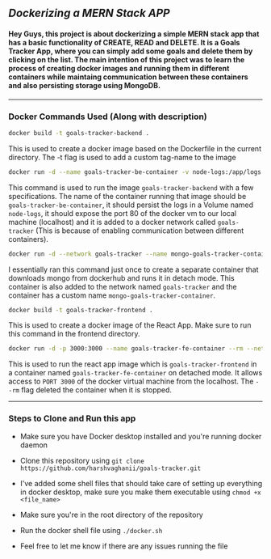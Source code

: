 ## ***Dockerizing a MERN Stack APP***

#### Hey Guys, this project is about dockerizing a simple MERN stack app that has a basic functionality of CREATE, READ and DELETE. It is a Goals Tracker App, where you can simply add some goals and delete them by clicking on the list. The main intention of this project was to learn the process of creating docker images and running them in different containers while maintaing communication between these containers and also persisting storage using MongoDB.

---

### Docker Commands Used (Along with description)

```bash
docker build -t goals-tracker-backend .
```

This is used to create a docker image based on the Dockerfile in the current directory. The -t flag is used to add a custom tag-name to the image

```bash
docker run -d --name goals-tracker-be-container -v node-logs:/app/logs -p 80:80 --rm --network goals-tracker goals-tracker-backend
```

This command is used to run the image `goals-tracker-backend` with a few specifications. The name of the container running that image should be `goals-tracker-be-container`, it should persist the logs in a Volume named `node-logs`, it should expose the port 80 of the docker vm to our local machine (localhost) and it is added to a docker network called `goals-tracker` (This is because of enabling communication between different containers).

```bash
docker run -d --network goals-tracker --name mongo-goals-tracker-container mongo
```

I essentially ran this command just once to create a separate container that downloads mongo from dockerhub and runs it in detach mode. This container is also added to the network named `goals-tracker` and the container has a custom name `mongo-goals-tracker-container`.

```bash
docker build -t goals-tracker-frontend .
```

This is used to create a docker image of the React App. Make sure to run this command in the frontend directory.

```bash
docker run -d -p 3000:3000 --name goals-tracker-fe-container --rm --network goals-tracker goals-tracker-frontend
```

This is used to run the react app image which is `goals-tracker-frontend` in a container named `goals-tracker-fe-container` on detached mode. It allows access to `PORT 3000` of the docker virtual machine from the localhost. The `--rm` flag deleted the container when it is stopped.

---

### Steps to Clone and Run this app

- Make sure you have Docker desktop installed and you're running docker daemon

- Clone this repository using ```git clone https://github.com/harshvaghanii/goals-tracker.git```

- I've added some shell files that should take care of setting up everything in docker desktop, make sure you make them executable using `chmod +x <file_name>`

- Make sure you're in the root directory of the repository

- Run the docker shell file using ```./docker.sh```

- Feel free to let me know if there are any issues running the file